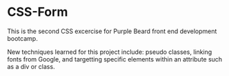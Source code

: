 # CSS-Form

This is the second CSS excercise for Purple Beard front end development bootcamp.

New techniques learned for this project include: pseudo classes, linking fonts from Google, and targetting specific elements within an attribute such as a div or class.
